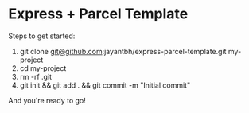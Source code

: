 # Express + Parcel Template

Steps to get started:

1. git clone git@github.com:jayantbh/express-parcel-template.git my-project
2. cd my-project
3. rm -rf .git
4. git init && git add . && git commit -m "Initial commit"

And you're ready to go!
